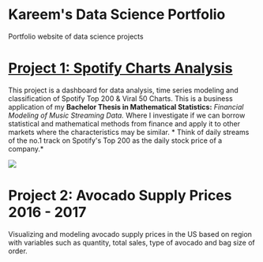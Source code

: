 # Kareem's Data Science Portfolio
Portfolio website of data science projects

# [Project 1: Spotify Charts Analysis](https://github.com/elgindykareem/spotifychartsanalysis)

This project is a dashboard for data analysis, time series modeling and classification of Spotify Top 200 & Viral 50 Charts. This is a business application of my **Bachelor Thesis in Mathematical Statistics:** *Financial Modeling of Music Streaming Data.* Where I investigate if we can borrow statistical and mathematical methods from finance and apply it to other markets where the characteristics may be similar. * Think of daily streams of the no.1 track on Spotify's Top 200 as the daily stock price of a company.*

![](https://github.com/elgindykareem/Kareem_Portfolio/blob/main/images/dashboardimage1.png?raw=true)

# Project 2: Avocado Supply Prices 2016 - 2017

Visualizing and modeling avocado supply prices in the US based on region with variables such as quantity, total sales, type of avocado and bag size of order.